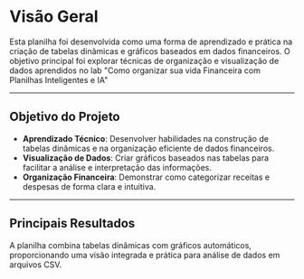 # Visão Geral

Esta planilha foi desenvolvida como uma forma de aprendizado e prática na criação de tabelas dinâmicas e gráficos baseados em dados financeiros. O objetivo principal foi explorar técnicas de organização e visualização de dados aprendidos no lab "Como organizar sua vida Financeira com Planilhas Inteligentes e IA"

---

## Objetivo do Projeto

- **Aprendizado Técnico**: Desenvolver habilidades na construção de tabelas dinâmicas e na organização eficiente de dados financeiros.
- **Visualização de Dados**: Criar gráficos baseados nas tabelas para facilitar a análise e interpretação das informações.
- **Organização Financeira**: Demonstrar como categorizar receitas e despesas de forma clara e intuitiva.

---

## Principais Resultados

A planilha combina tabelas dinâmicas com gráficos automáticos, proporcionando uma visão integrada e prática para análise de dados em arquivos CSV. 

